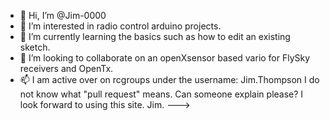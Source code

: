 - 👋 Hi, I’m @Jim-0000
- 👀 I’m interested in radio control arduino projects.
- 🌱 I’m currently learning the basics such as how to edit an existing sketch.
- 💞️ I’m looking to collaborate on an openXsensor based vario for FlySky receivers and OpenTx.
- 📫 I am active over on rcgroups under the username: Jim.Thompson
I do not know what "pull request" means. Can someone explain please?
I look forward to using this site.
Jim.
--->
